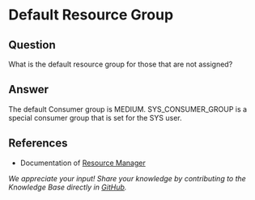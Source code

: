 # Default Resource Group

## Question

What is the default resource group for those that are not assigned?

## Answer

The default Consumer group is MEDIUM. SYS_CONSUMER_GROUP is a special consumer group that is set for the SYS user.

## References

* Documentation of [Resource Manager](https://docs.exasol.com/db/latest/database_concepts/resource_manager.htm)

*We appreciate your input! Share your knowledge by contributing to the Knowledge Base directly in [GitHub](https://github.com/exasol/public-knowledgebase).*
